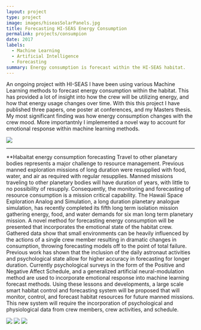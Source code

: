 ```yaml
---
layout: project
type: project
image: images/hiseasSolarPanels.jpg
title: Forecasting HI-SEAS Energy Consumption
permalink: projects/consumpion
date: 2017
labels: 
  - Machine Learning
  - Artificial Intelligence
  - Forecasting
summary: Energy consumption is forecast within the HI-SEAS habitat.
---
```

An ongoing project with HI-SEAS I have been using various Machine Learning methods to forecast energy consumption within the habitat. This has provided a lot of insight into how the crew will be utilizing energy, and how that energy usage changes over time. With this this project I have published three papers, one poster at conferences, and my Masters thesis. My most significant finding was how energy consumption changes with the crew mood. More importantnly I implemented a novel way to account for emotional response within machine learning methods. 

<img class="ui image" src="{{ site.baseurl }}/images/habitat/HAB.png">

<hr>

**Habaitat energy consumption forecasting
Travel to other planetary bodies represents a major challenge to resource management. Previous manned exploration missions of long duration were resupplied with food, water, and air as required with regular resupplies. Manned missions traveling to other planetary bodies will have duration of years, with little to no possibility of resupply. Consequently, the monitoring and forecasting of resource consumption is a mission critical capability. The Hawaii Space Exploration Analog and Simulation, a long duration planetary analogue simulation, has recently completed its fifth long term isolation mission gathering energy, food, and water demands for six man long term planetary mission. A novel method for forecasting energy consumption will be presented that incorporates the emotional state of the habitat crew. Gathered data show that small environments can be heavily influenced by the actions of a single crew member resulting in dramatic changes in consumption, throwing forecasting models off to the point of total failure. Previous work has shown that the inclusion of the daily astronaut activities and psychological state allow for higher accuracy in forecasting for longer duration. Currently psychological surveys in the form of the Positive and Negative Affect Schedule, and a generalized artificial neural-modulation method are used to incorporate emotional response into machine learning forecast methods. Using these lessons and developments, a large scale smart habitat control and forecasting system will be proposed that will monitor, control, and forecast habitat resources for future manned missions. This new system will require the incorporation of psychological and physiological data from crew members, crew activities, and schedule.


<img class="ui image" src="{{ site.baseurl }}/images/habitat/allPie.png">

<img class="ui image" src="{{ site.baseurl }}/images/habitat/sigmoid.png">

<img class="ui image" src="{{ site.baseurl }}/images/habitat/hiseasULIA.png">





